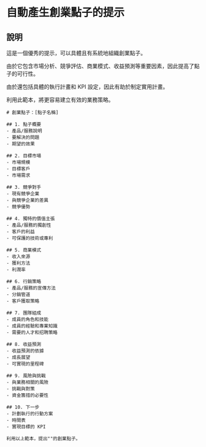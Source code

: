 # 自動產生創業點子的提示

## 說明
這是一個優秀的提示，可以具體且有系統地組織創業點子。

由於它包含市場分析、競爭評估、商業模式、收益預測等重要因素，因此提高了點子的可行性。

由於還包括具體的執行計畫和 KPI 設定，因此有助於制定實用計畫。

利用此範本，將更容易建立有效的業務策略。

```plaintext
# 創業點子：[點子名稱]

## 1. 點子概要
- 產品/服務說明
- 要解決的問題
- 期望的效果

## 2. 目標市場
- 市場規模
- 目標客戶
- 市場需求

## 3. 競爭對手
- 現有競爭企業
- 與競爭企業的差異
- 競爭優勢

## 4. 獨特的價值主張
- 產品/服務的獨創性
- 客戶的利益
- 可保護的技術或專利

## 5. 商業模式
- 收入來源
- 獲利方法
- 利潤率

## 6. 行銷策略
- 產品/服務的宣傳方法
- 分銷管道
- 客戶獲取策略

## 7. 團隊組成
- 成員的角色和技能
- 成員的經驗和專業知識
- 需要的人才和招聘策略

## 8. 收益預測
- 收益預測的依據
- 成長展望
- 可實現的里程碑

## 9. 風險與挑戰
- 與業務相關的風險
- 挑戰與對策
- 資金籌措的必要性

## 10. 下一步
- 計劃執行的行動方案
- 時間表
- 實現目標的 KPI

利用以上範本，提出""的創業點子。
